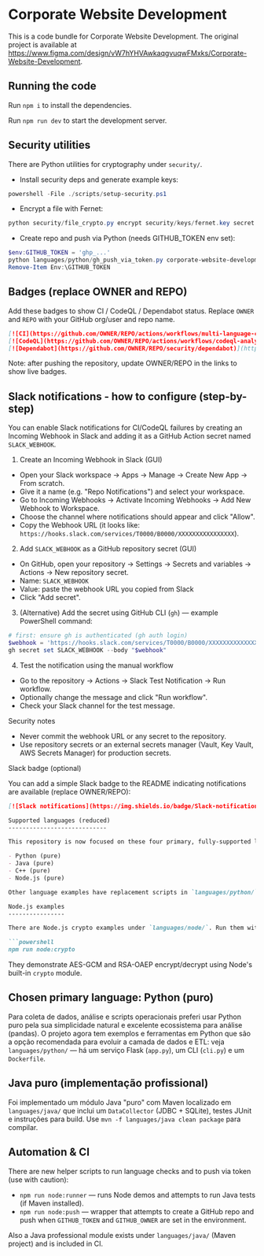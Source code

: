 
  # Corporate Website Development

  This is a code bundle for Corporate Website Development. The original project is available at https://www.figma.com/design/vW7hYHVAwkaqgvuqwFMxks/Corporate-Website-Development.

  ## Running the code

  Run `npm i` to install the dependencies.

  Run `npm run dev` to start the development server.
  
  ## Security utilities

  There are Python utilities for cryptography under `security/`.

  - Install security deps and generate example keys:

```powershell
powershell -File ./scripts/setup-security.ps1
```

  - Encrypt a file with Fernet:

```powershell
python security/file_crypto.py encrypt security/keys/fernet.key secret.txt secret.txt.enc
```

  - Create repo and push via Python (needs GITHUB_TOKEN env set):

```powershell
$env:GITHUB_TOKEN = 'ghp_...'
python languages/python/gh_push_via_token.py corporate-website-development --private
Remove-Item Env:\GITHUB_TOKEN
```

## Badges (replace OWNER and REPO)

Add these badges to show CI / CodeQL / Dependabot status. Replace `OWNER` and `REPO` with your GitHub org/user and repo name.

```md
[![CI](https://github.com/OWNER/REPO/actions/workflows/multi-language-ci.yml/badge.svg)](https://github.com/OWNER/REPO/actions/workflows/multi-language-ci.yml)
[![CodeQL](https://github.com/OWNER/REPO/actions/workflows/codeql-analysis.yml/badge.svg)](https://github.com/OWNER/REPO/actions/workflows/codeql-analysis.yml)
[![Dependabot](https://github.com/OWNER/REPO/security/dependabot)](https://github.com/OWNER/REPO/security/dependabot)
```

Note: after pushing the repository, update OWNER/REPO in the links to show live badges.
  
## Slack notifications - how to configure (step-by-step)

You can enable Slack notifications for CI/CodeQL failures by creating an Incoming Webhook in Slack and adding it as a GitHub Action secret named `SLACK_WEBHOOK`.

1) Create an Incoming Webhook in Slack (GUI)
  - Open your Slack workspace -> Apps -> Manage -> Create New App -> From scratch.
  - Give it a name (e.g. "Repo Notifications") and select your workspace.
  - Go to Incoming Webhooks -> Activate Incoming Webhooks -> Add New Webhook to Workspace.
  - Choose the channel where notifications should appear and click "Allow".
  - Copy the Webhook URL (it looks like: `https://hooks.slack.com/services/T0000/B0000/XXXXXXXXXXXXXXXX`).

2) Add `SLACK_WEBHOOK` as a GitHub repository secret (GUI)
  - On GitHub, open your repository -> Settings -> Secrets and variables -> Actions -> New repository secret.
  - Name: `SLACK_WEBHOOK`
  - Value: paste the webhook URL you copied from Slack
  - Click "Add secret".

3) (Alternative) Add the secret using GitHub CLI (`gh`) — example PowerShell command:

```powershell
# first: ensure gh is authenticated (gh auth login)
$webhook = 'https://hooks.slack.com/services/T0000/B0000/XXXXXXXXXXXXXXXX'
gh secret set SLACK_WEBHOOK --body "$webhook"
```

4) Test the notification using the manual workflow
  - Go to the repository -> Actions -> Slack Test Notification -> Run workflow.
  - Optionally change the message and click "Run workflow".
  - Check your Slack channel for the test message.

Security notes
- Never commit the webhook URL or any secret to the repository.
- Use repository secrets or an external secrets manager (Vault, Key Vault, AWS Secrets Manager) for production secrets.

Slack badge (optional)

You can add a simple Slack badge to the README indicating notifications are available (replace OWNER/REPO):

```md
[![Slack notifications](https://img.shields.io/badge/Slack-notifications-blue)](https://github.com/OWNER/REPO/actions/workflows/slack-test.yml)

Supported languages (reduced)
----------------------------

This repository is now focused on these four primary, fully-supported languages:

- Python (pure)
- Java (pure)
- C++ (pure)
- Node.js (pure)

Other language examples have replacement scripts in `languages/python/` and are marked for cleanup. Use the scripts under `scripts/` to apply the repository reduction safely.

Node.js examples
----------------

There are Node.js crypto examples under `languages/node/`. Run them with:

```powershell
npm run node:crypto
```

They demonstrate AES-GCM and RSA-OAEP encrypt/decrypt using Node's built-in `crypto` module.

Chosen primary language: Python (puro)
------------------------------------

Para coleta de dados, análise e scripts operacionais preferi usar Python puro pela sua simplicidade natural e excelente ecossistema para análise (pandas). O projeto agora tem exemplos e ferramentas em Python que são a opção recomendada para evoluir a camada de dados e ETL: veja `languages/python/` — há um serviço Flask (`app.py`), um CLI (`cli.py`) e um `Dockerfile`.

Java puro (implementação profissional)
------------------------------------

Foi implementado um módulo Java "puro" com Maven localizado em `languages/java/` que inclui um `DataCollector` (JDBC + SQLite), testes JUnit e instruções para build. Use `mvn -f languages/java clean package` para compilar.

Automation & CI
---------------

There are new helper scripts to run language checks and to push via token (use with caution):

- `npm run node:runner` — runs Node demos and attempts to run Java tests (if Maven installed).
- `npm run node:push` — wrapper that attempts to create a GitHub repo and push when `GITHUB_TOKEN` and `GITHUB_OWNER` are set in the environment.

Also a Java professional module exists under `languages/java/` (Maven project) and is included in CI.
```

